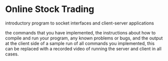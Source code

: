 # Online Stock Trading
 introductory program to socket interfaces and client-server applications


the commands that you have implemented, the instructions about how to compile and run your program, any 
known problems or bugs, and the output at the client side of a sample run of all 
commands you implemented, this can be replaced with a recorded video of running the 
server and client in all cases.
